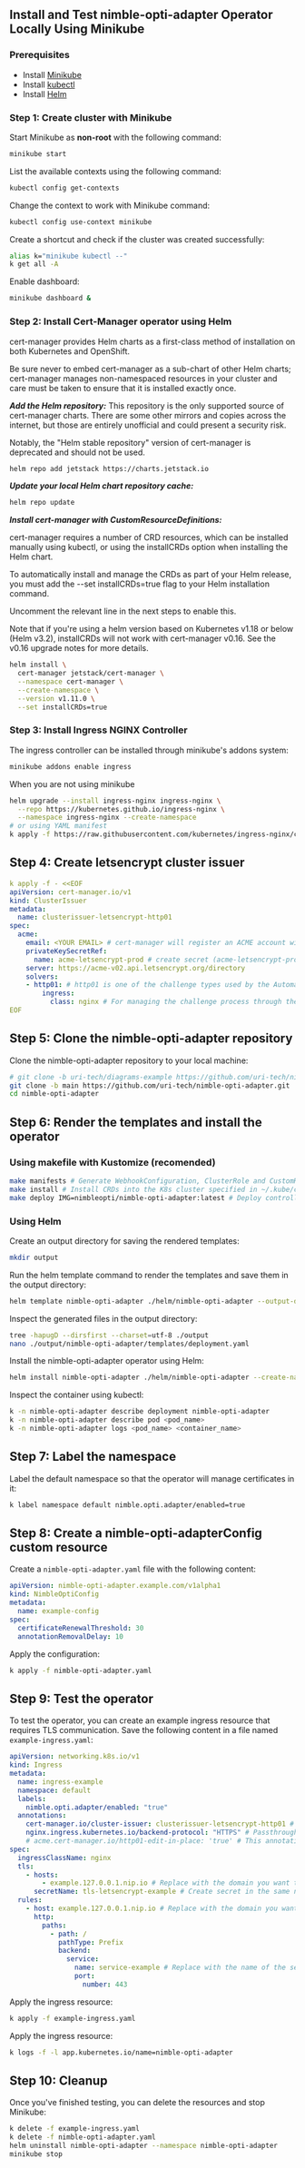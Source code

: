 ## Install and Test nimble-opti-adapter Operator Locally Using Minikube

### Prerequisites

- Install [Minikube](https://minikube.sigs.k8s.io/docs/start/)
- Install [kubectl](https://kubernetes.io/docs/tasks/tools/install-kubectl/)
- Install [Helm](https://helm.sh/docs/intro/install/)

### Step 1: Create cluster with Minikube

Start Minikube as <b>non-root</b> with the following command:

```bash
minikube start
```

List the available contexts using the following command:

```bash
kubectl config get-contexts
```

Change the context to work with Minikube command:

```bash
kubectl config use-context minikube
```

Create a shortcut and check if the cluster was created successfully:

```bash
alias k="minikube kubectl --"
k get all -A
```

Enable dashboard:

```bash
minikube dashboard &
```

### Step 2: Install Cert-Manager operator using Helm

cert-manager provides Helm charts as a first-class method of installation on both Kubernetes and OpenShift.

Be sure never to embed cert-manager as a sub-chart of other Helm charts; cert-manager manages non-namespaced resources in your cluster and care must be taken to ensure that it is installed exactly once.

<i><b>Add the Helm repository:</i></b>
This repository is the only supported source of cert-manager charts. There are some other mirrors and copies across the internet, but those are entirely unofficial and could present a security risk.

Notably, the "Helm stable repository" version of cert-manager is deprecated and should not be used.

```bash
helm repo add jetstack https://charts.jetstack.io
```

<i><b>Update your local Helm chart repository cache:</i></b>

```bash
helm repo update
```

<i><b> Install cert-manager with CustomResourceDefinitions:</i></b>

cert-manager requires a number of CRD resources, which can be installed manually using kubectl, or using the installCRDs option when installing the Helm chart.

To automatically install and manage the CRDs as part of your Helm release, you must add the --set installCRDs=true flag to your Helm installation command.

Uncomment the relevant line in the next steps to enable this.

Note that if you're using a helm version based on Kubernetes v1.18 or below (Helm v3.2), installCRDs will not work with cert-manager v0.16. See the v0.16 upgrade notes for more details.

```bash
helm install \
  cert-manager jetstack/cert-manager \
  --namespace cert-manager \
  --create-namespace \
  --version v1.11.0 \
  --set installCRDs=true
```

### Step 3: Install Ingress NGINX Controller

The ingress controller can be installed through minikube's addons system:

```bash
minikube addons enable ingress
```

When you are not using minikube

```bash
helm upgrade --install ingress-nginx ingress-nginx \
  --repo https://kubernetes.github.io/ingress-nginx \
  --namespace ingress-nginx --create-namespace
# or using YAML manifest
k apply -f https://raw.githubusercontent.com/kubernetes/ingress-nginx/controller-v1.8.2/deploy/static/provider/cloud/deploy.yaml
```

## Step 4: Create letsencrypt cluster issuer

```yml
k apply -f - <<EOF
apiVersion: cert-manager.io/v1
kind: ClusterIssuer
metadata:
  name: clusterissuer-letsencrypt-http01
spec:
  acme:
    email: <YOUR EMAIL> # cert-manager will register an ACME account with the email specified.
    privateKeySecretRef:
      name: acme-letsencrypt-prod # create secret (acme-letsencrypt-prod) in the same namespace as the cert-manager pod. This secret will contain the generated private key for that account which subsequent communications with the ACME server (Let's Encrypt) for operations like proving domains ownership and requesting certificates.
    server: https://acme-v02.api.letsencrypt.org/directory
    solvers:
    - http01: # http01 is one of the challenge types used by the Automated Certificate Management Environment (ACME) protocol to verify domain ownership.
        ingress:
          class: nginx # For managing the challenge process through the Ingress resources
EOF
```

## Step 5: Clone the nimble-opti-adapter repository

Clone the nimble-opti-adapter repository to your local machine:

```bash
# git clone -b uri-tech/diagrams-example https://github.com/uri-tech/nimble-opti-adapter.git
git clone -b main https://github.com/uri-tech/nimble-opti-adapter.git
cd nimble-opti-adapter
```

## Step 6: Render the templates and install the operator

### Using makefile with Kustomize (recomended)

```bash
make manifests # Generate WebhookConfiguration, ClusterRole and CustomResourceDefinition objects.
make install # Install CRDs into the K8s cluster specified in ~/.kube/config.
make deploy IMG=nimbleopti/nimble-opti-adapter:latest # Deploy controller to the K8s cluster specified in ~/.kube/config.
```

### Using Helm

Create an output directory for saving the rendered templates:

```bash
mkdir output
```

Run the helm template command to render the templates and save them in the output directory:

```bash
helm template nimble-opti-adapter ./helm/nimble-opti-adapter --output-dir ./output
```

Inspect the generated files in the output directory:

```bash
tree -hapugD --dirsfirst --charset=utf-8 ./output
nano ./output/nimble-opti-adapter/templates/deployment.yaml
```

Install the nimble-opti-adapter operator using Helm:

```bash
helm install nimble-opti-adapter ./helm/nimble-opti-adapter --create-namespace --namespace nimble-opti-adapter
```

Inspect the container using kubectl:

```bash
k -n nimble-opti-adapter describe deployment nimble-opti-adapter
k -n nimble-opti-adapter describe pod <pod_name>
k -n nimble-opti-adapter logs <pod_name> <container_name>
```

## Step 7: Label the namespace

Label the default namespace so that the operator will manage certificates in it:

```bash
k label namespace default nimble.opti.adapter/enabled=true
```

## Step 8: Create a nimble-opti-adapterConfig custom resource

Create a `nimble-opti-adapter.yaml` file with the following content:

```yml
apiVersion: nimble-opti-adapter.example.com/v1alpha1
kind: NimbleOptiConfig
metadata:
  name: example-config
spec:
  certificateRenewalThreshold: 30
  annotationRemovalDelay: 10
```

Apply the configuration:

```bash
k apply -f nimble-opti-adapter.yaml
```

## Step 9: Test the operator

To test the operator, you can create an example ingress resource that requires TLS communication. Save the following content in a file named `example-ingress.yaml`:

```yml
apiVersion: networking.k8s.io/v1
kind: Ingress
metadata:
  name: ingress-example
  namespace: default
  labels:
    nimble.opti.adapter/enabled: "true"
  annotations:
    cert-manager.io/cluster-issuer: clusterissuer-letsencrypt-http01 # Use the cluster issuer created earlier for automatic certificate management.
    nginx.ingress.kubernetes.io/backend-protocol: "HTTPS" # Passthrough the encripted HTTPS traffic as is to the backend.
    # acme.cert-manager.io/http01-edit-in-place: 'true' # This annotation is not required for cert-manager v1.11.0.
spec:
  ingressClassName: nginx
  tls:
    - hosts:
        - example.127.0.0.1.nip.io # Replace with the domain you want to expose.
      secretName: tls-letsencrypt-example # Create secret in the same namespace as the ingress that contain the tls.crt and tls.key of the domains.
  rules:
    - host: example.127.0.0.1.nip.io # Replace with the domain you want to expose.
      http:
        paths:
          - path: /
            pathType: Prefix
            backend:
              service:
                name: service-example # Replace with the name of the service you want to expose.
                port:
                  number: 443
```

Apply the ingress resource:

```bash
k apply -f example-ingress.yaml
```

Apply the ingress resource:

```bash
k logs -f -l app.kubernetes.io/name=nimble-opti-adapter
```

## Step 10: Cleanup

Once you've finished testing, you can delete the resources and stop Minikube:

```bash
k delete -f example-ingress.yaml
k delete -f nimble-opti-adapter.yaml
helm uninstall nimble-opti-adapter --namespace nimble-opti-adapter
minikube stop
```

